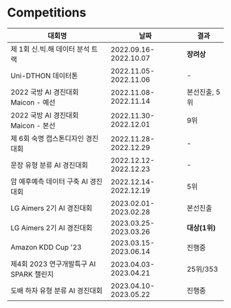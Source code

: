 # Competitions

|대회명|날짜|결과|
|------|---|---|
|제 1회 신.빅.해 데이터 분석 트랙|2022.09.16-2022.10.07|**장려상**|
|Uni-DTHON 데이터톤|2022.11.05-2022.11.06|-|
|2022 국방 AI 경진대회 Maicon - 예선|2022.11.08-2022.11.14|본선진출, 5위|
|2022 국방 AI 경진대회 Maicon - 본선|2022.11.30-2022.12.01|9위|
|제 6회 숙명 캡스톤디자인 경진대회|2022.11.28-2022.12.29|-|
|문장 유형 분류 AI 경진대회|2022.12.12-2022.12.23|-|
|암 예후예측 데이터 구축 AI 경진대회|2022.12.14-2022.12.19|5위|
|LG Aimers 2기 AI 경진대회|2023.02.01-2023.02.28|본선진출|
|LG Aimers 2기 AI 경진대회|2023.03.25-2023.03.26|**대상(1위)**|
|Amazon KDD Cup '23|2023.03.15-2023.06.14|진행중|
|제4회 2023 연구개발특구 AI SPARK 챌린지|2023.04.03-2023.04.21|25위/353|
|도배 하자 유형 분류 AI 경진대회|2023.04.10-2023.05.22|진행중|
